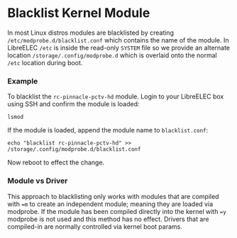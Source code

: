 # Blacklist Kernel Module

In most Linux distros modules are blacklisted by creating `/etc/modprobe.d/blacklist.conf` which contains the name of the module. In LibreELEC `/etc` is inside the read-only `SYSTEM` file so we provide an alternate location `/storage/.config/modprobe.d` which is overlaid onto the normal `/etc` location during boot.

### Example 

To blacklist the `rc-pinnacle-pctv-hd` module. Login to your LibreELEC box using SSH and confirm the module is loaded:

```text
lsmod
```

If the module is loaded, append the module name to `blacklist.conf`:

```text
echo "blacklist rc-pinnacle-pctv-hd" >> /storage/.config/modprobe.d/blacklist.conf
```

Now reboot to effect the change.

### Module vs Driver

This approach to blacklisting only works with modules that are compiled with `=m` to create an independent module; meaning they are loaded via modprobe. If the module has been compiled directly into the kernel with `=y` modprobe is not used and this method has no effect. Drivers that are compiled-in are normally controlled via kernel boot params.

